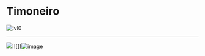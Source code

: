 # Timoneiro

![lvl0](https://media4.giphy.com/media/3ofSB1ZjTirbx6FiXS/200w.gif?cid=6c09b952itaajt1n3ibz068p6adx4ohiykih69t7zhq4ywyh&ep=v1_gifs_search&rid=200w.gif&ct=g)

---

![](https://external-content.duckduckgo.com/iu/?u=https%3A%2F%2Fstecine.azureedge.net%2Frepositorio%2F01802%2Fimg%2Ffigura01.jpg&f=1&nofb=1&ipt=ef1777331f8c9bd520d2ea8a59f1bd93feba7ff7aa29a984a8027c6c24441e61&ipo=images)
![](![image](https://github.com/user-attachments/assets/dbf70a65-8f97-47d0-b771-95518cb232e9)
